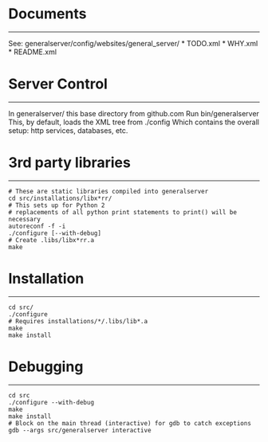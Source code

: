 # Documents
---------
See:
	generalserver/config/websites/general_server/
		* TODO.xml
		* WHY.xml
		* README.xml

# Server Control
--------------
In
	generalserver/ this base directory from github.com
Run
	bin/generalserver
This, by default, loads the XML tree from
	./config
Which contains the overall setup: http services, databases, etc.

# 3rd party libraries
-------------------
```
# These are static libraries compiled into generalserver
cd src/installations/libx*rr/
# This sets up for Python 2
# replacements of all python print statements to print() will be necessary
autoreconf -f -i
./configure [--with-debug]
# Create .libs/libx*rr.a
make
```

# Installation
------------
```
cd src/
./configure
# Requires installations/*/.libs/lib*.a
make
make install
```

# Debugging
---------
```
cd src
./configure --with-debug
make
make install
# Block on the main thread (interactive) for gdb to catch exceptions
gdb --args src/generalserver interactive
```
